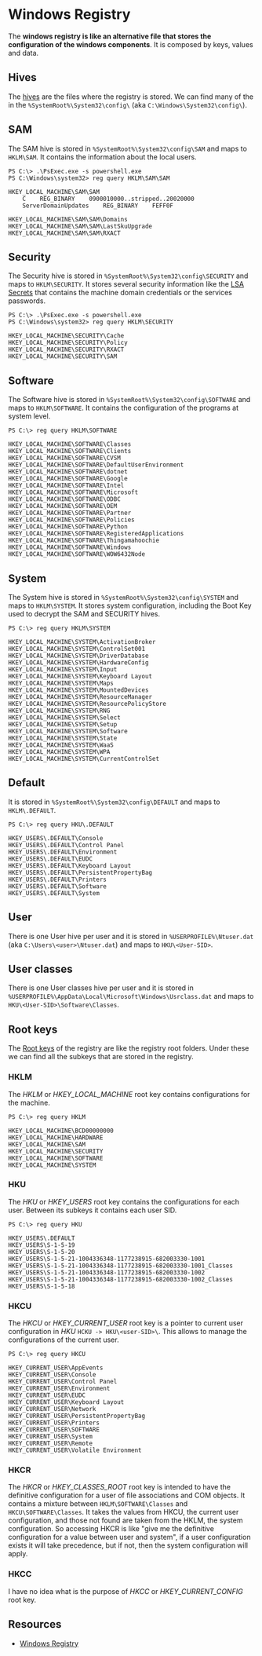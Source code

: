 # Windows Registry

The **windows registry is like an alternative file that stores the
configuration of the windows components**. It is composed by
keys, values and data.

## Hives

The [hives](https://en.wikipedia.org/wiki/Windows_Registry#Hives) are the files where the registry is stored. We can find
many of the in the `%SystemRoot%\System32\config\` (aka
`C:\Windows\System32\config\`).


## SAM
The SAM hive is stored in `%SystemRoot%\System32\config\SAM` and maps
to `HKLM\SAM`. It contains the information about the local users.

```
PS C:\> .\PsExec.exe -s powershell.exe
PS C:\Windows\system32> reg query HKLM\SAM\SAM

HKEY_LOCAL_MACHINE\SAM\SAM
    C    REG_BINARY    0900010000..stripped..20020000
    ServerDomainUpdates    REG_BINARY    FEFF0F

HKEY_LOCAL_MACHINE\SAM\SAM\Domains
HKEY_LOCAL_MACHINE\SAM\SAM\LastSkuUpgrade
HKEY_LOCAL_MACHINE\SAM\SAM\RXACT
```

## Security
The Security hive is stored in `%SystemRoot%\System32\config\SECURITY`
and maps to `HKLM\SECURITY`. It stores several security information like the
[LSA Secrets](https://passcape.com/index.php?section=docsys&cmd=details&id=23) that contains the machine domain credentials or the
services passwords.
  
  
```
PS C:\> .\PsExec.exe -s powershell.exe
PS C:\Windows\system32> reg query HKLM\SECURITY

HKEY_LOCAL_MACHINE\SECURITY\Cache
HKEY_LOCAL_MACHINE\SECURITY\Policy
HKEY_LOCAL_MACHINE\SECURITY\RXACT
HKEY_LOCAL_MACHINE\SECURITY\SAM
```
  
## Software

The Software hive is stored in `%SystemRoot%\System32\config\SOFTWARE`
and maps to `HKLM\SOFTWARE`. It contains the configuration of the 
programs at system level.

```
PS C:\> reg query HKLM\SOFTWARE

HKEY_LOCAL_MACHINE\SOFTWARE\Classes
HKEY_LOCAL_MACHINE\SOFTWARE\Clients
HKEY_LOCAL_MACHINE\SOFTWARE\CVSM
HKEY_LOCAL_MACHINE\SOFTWARE\DefaultUserEnvironment
HKEY_LOCAL_MACHINE\SOFTWARE\dotnet
HKEY_LOCAL_MACHINE\SOFTWARE\Google
HKEY_LOCAL_MACHINE\SOFTWARE\Intel
HKEY_LOCAL_MACHINE\SOFTWARE\Microsoft
HKEY_LOCAL_MACHINE\SOFTWARE\ODBC
HKEY_LOCAL_MACHINE\SOFTWARE\OEM
HKEY_LOCAL_MACHINE\SOFTWARE\Partner
HKEY_LOCAL_MACHINE\SOFTWARE\Policies
HKEY_LOCAL_MACHINE\SOFTWARE\Python
HKEY_LOCAL_MACHINE\SOFTWARE\RegisteredApplications
HKEY_LOCAL_MACHINE\SOFTWARE\Thingamahoochie
HKEY_LOCAL_MACHINE\SOFTWARE\Windows
HKEY_LOCAL_MACHINE\SOFTWARE\WOW6432Node
```

## System
The System hive is stored in `%SystemRoot%\System32\config\SYSTEM` and
maps to `HKLM\SYSTEM`. It stores system configuration, including the
Boot Key used to decrypt the SAM and SECURITY hives.

```
PS C:\> reg query HKLM\SYSTEM

HKEY_LOCAL_MACHINE\SYSTEM\ActivationBroker
HKEY_LOCAL_MACHINE\SYSTEM\ControlSet001
HKEY_LOCAL_MACHINE\SYSTEM\DriverDatabase
HKEY_LOCAL_MACHINE\SYSTEM\HardwareConfig
HKEY_LOCAL_MACHINE\SYSTEM\Input
HKEY_LOCAL_MACHINE\SYSTEM\Keyboard Layout
HKEY_LOCAL_MACHINE\SYSTEM\Maps
HKEY_LOCAL_MACHINE\SYSTEM\MountedDevices
HKEY_LOCAL_MACHINE\SYSTEM\ResourceManager
HKEY_LOCAL_MACHINE\SYSTEM\ResourcePolicyStore
HKEY_LOCAL_MACHINE\SYSTEM\RNG
HKEY_LOCAL_MACHINE\SYSTEM\Select
HKEY_LOCAL_MACHINE\SYSTEM\Setup
HKEY_LOCAL_MACHINE\SYSTEM\Software
HKEY_LOCAL_MACHINE\SYSTEM\State
HKEY_LOCAL_MACHINE\SYSTEM\WaaS
HKEY_LOCAL_MACHINE\SYSTEM\WPA
HKEY_LOCAL_MACHINE\SYSTEM\CurrentControlSet
```

## Default
It is stored in `%SystemRoot%\System32\config\DEFAULT` and maps to `HKLM\.DEFAULT`.

```
PS C:\> reg query HKU\.DEFAULT

HKEY_USERS\.DEFAULT\Console
HKEY_USERS\.DEFAULT\Control Panel
HKEY_USERS\.DEFAULT\Environment
HKEY_USERS\.DEFAULT\EUDC
HKEY_USERS\.DEFAULT\Keyboard Layout
HKEY_USERS\.DEFAULT\PersistentPropertyBag
HKEY_USERS\.DEFAULT\Printers
HKEY_USERS\.DEFAULT\Software
HKEY_USERS\.DEFAULT\System
```

## User

There is one User hive per user and it is stored in
`%USERPROFILE%\Ntuser.dat` (aka `C:\Users\<user>\Ntuser.dat`) and
maps to `HKU\<User-SID>`.
  
## User classes
There is one User classes hive per user and it is stored in
`%USERPROFILE%\AppData\Local\Microsoft\Windows\Usrclass.dat` and maps
to `HKU\<User-SID>\Software\Classes`.

## Root keys

The [Root keys](https://en.wikipedia.org/wiki/Windows_Registry#Root_keys) of the registry are like the registry root
folders. Under these we can find all the subkeys that are stored in
the registry.

### HKLM

The *HKLM* or *HKEY_LOCAL_MACHINE* root key contains configurations for
the machine.

```
PS C:\> reg query HKLM

HKEY_LOCAL_MACHINE\BCD00000000
HKEY_LOCAL_MACHINE\HARDWARE
HKEY_LOCAL_MACHINE\SAM
HKEY_LOCAL_MACHINE\SECURITY
HKEY_LOCAL_MACHINE\SOFTWARE
HKEY_LOCAL_MACHINE\SYSTEM
```

### HKU
The *HKU* or *HKEY_USERS* root key contains the configurations for 
each user. Between its subkeys it contains each user SID.
  
```
PS C:\> reg query HKU

HKEY_USERS\.DEFAULT
HKEY_USERS\S-1-5-19
HKEY_USERS\S-1-5-20
HKEY_USERS\S-1-5-21-1004336348-1177238915-682003330-1001
HKEY_USERS\S-1-5-21-1004336348-1177238915-682003330-1001_Classes
HKEY_USERS\S-1-5-21-1004336348-1177238915-682003330-1002
HKEY_USERS\S-1-5-21-1004336348-1177238915-682003330-1002_Classes
HKEY_USERS\S-1-5-18
```
  
### HKCU
  
The *HKCU* or *HKEY_CURRENT_USER* root key is a pointer to current
user configuration in *HKU* `HCKU -> HKU\<user-SID>\`. This allows to
manage the configurations of the current user.

```
PS C:\> reg query HKCU

HKEY_CURRENT_USER\AppEvents
HKEY_CURRENT_USER\Console
HKEY_CURRENT_USER\Control Panel
HKEY_CURRENT_USER\Environment
HKEY_CURRENT_USER\EUDC
HKEY_CURRENT_USER\Keyboard Layout
HKEY_CURRENT_USER\Network
HKEY_CURRENT_USER\PersistentPropertyBag
HKEY_CURRENT_USER\Printers
HKEY_CURRENT_USER\SOFTWARE
HKEY_CURRENT_USER\System
HKEY_CURRENT_USER\Remote
HKEY_CURRENT_USER\Volatile Environment
```
  
### HKCR

The *HKCR* or *HKEY_CLASSES_ROOT* root key is intended to have the
definitive configuration for a user of file associations and COM
objects. It contains a mixture between `HKLM\SOFTWARE\Classes` and
`HKCU\SOFTWARE\Classes`. It takes the values from HKCU, the current
user configuration, and those not found are taken from the HKLM, the
system configuration. So accessing HKCR is like "give me the
definitive configuration for a value between user and system", if a
user configuration exists it will take precedence, but if not, then
the system configuration will apply.

### HKCC
I have no idea what is the purpose of *HKCC* or *HKEY_CURRENT_CONFIG*
root key.



## Resources

- [Windows Registry](https://en.wikipedia.org/wiki/Windows_Registry)
